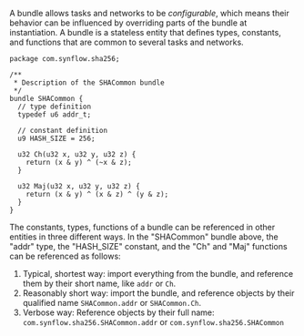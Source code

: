 <p>A bundle allows tasks and networks to be <em>configurable</em>, which means their behavior can be influenced by overriding parts of the bundle at instantiation. A bundle is a stateless entity that defines types, constants, and functions that are common to several tasks and networks.</p>

<pre class="pre-scrollable"><code class="cx">package com.synflow.sha256;

/**
 * Description of the SHACommon bundle
 */
bundle SHACommon {
  // type definition
  typedef u6 addr_t;

  // constant definition
  u9 HASH_SIZE = 256;

  u32 Ch(u32 x, u32 y, u32 z) {
    return (x &amp; y) ^ (~x &amp; z);
  }

  u32 Maj(u32 x, u32 y, u32 z) {
    return (x &amp; y) ^ (x &amp; z) ^ (y &amp; z);
  }
}</code></pre>

<p>The constants, types, functions of a bundle can be referenced in other entities in three different ways. In the "SHACommon" bundle above, the "addr" type, the "HASH_SIZE" constant, and the "Ch" and "Maj" functions can be referenced as follows:</p>
<ol>
	<li>Typical, shortest way: import everything from the bundle, and reference them by their short name, like <code>addr</code> or <code>Ch</code>.</li>
	<li>Reasonably short way: import the bundle, and reference objects by their qualified name <code>SHACommon.addr</code> or <code>SHACommon.Ch</code>.</li>
	<li>Verbose way: Reference objects by their full name: <code>com.synflow.sha256.SHACommon.addr</code> or <code>com.synflow.sha256.SHACommon</code></li>
</ol>
